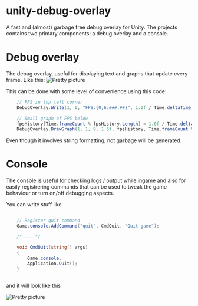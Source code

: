# unity-debug-overlay
A fast and (almost) garbage free debug overlay for Unity. The projects contains two primary components: a debug overlay
and a console.

# Debug overlay
The debug overlay, useful for displaying text and graphs that update every frame.
Like this: ![Pretty picture](https://user-images.githubusercontent.com/4175246/28583020-e34a3a12-7167-11e7-8871-7199f410aa8d.gif)

This can be done with some level of convenience using this code:

```c#
	// FPS in top left corner
    DebugOverlay.Write(1, 0, "FPS:{0,6:###.##}", 1.0f / Time.deltaTime);

    // Small graph of FPS below
    fpsHistory[Time.frameCount % fpsHistory.Length] = 1.0f / Time.deltaTime;
    DebugOverlay.DrawGraph(1, 1, 9, 1.5f, fpsHistory, Time.frameCount % fpsHistory.Length, Color.green);
```

Even though it involves string formatting, not garbage will be generated.

# Console
The console is useful for checking logs / output while ingame and also for easily registrering commands
that can be used to tweak the game behaviour or turn on/off debugging aspects.

You can write stuff like

```c#

	// Register quit command
    Game.console.AddCommand("quit", CmdQuit, "Quit game");

    /* ... */

    void CmdQuit(string[] args)
    {
    	Game.console.
        Application.Quit();
    }



```

and it will look like this

![Pretty picture](https://user-images.githubusercontent.com/4175246/28582984-d215e5f2-7167-11e7-99ff-e96b2981b9bb.gif)


